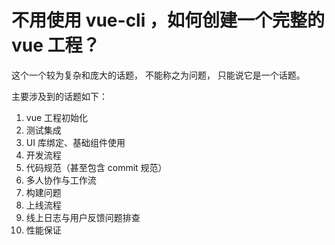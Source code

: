 # 不用使用 vue-cli ，如何创建一个完整的 vue 工程？

这个一个较为复杂和庞大的话题， 不能称之为问题， 只能说它是一个话题。 

主要涉及到的话题如下：

1. vue 工程初始化
2. 测试集成 
3. UI 库绑定、基础组件使用
4. 开发流程
5. 代码规范（甚至包含 commit 规范）
6. 多人协作与工作流
7. 构建问题
8. 上线流程
9. 线上日志与用户反馈问题排查
10. 性能保证
